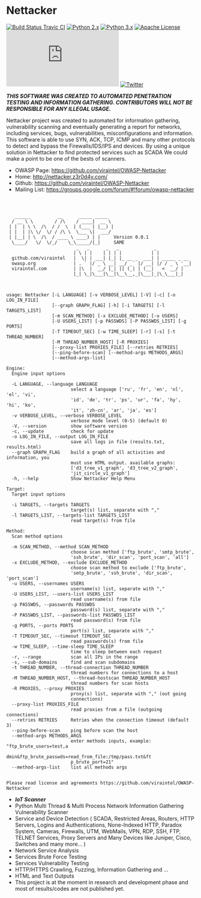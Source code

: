 Nettacker
=========
[![Build Status Travic CI](https://travis-ci.org/viraintel/OWASP-Nettacker.svg?branch=master)](https://travis-ci.org/viraintel/OWASP-Nettacker)
[![Python 2.x](https://img.shields.io/badge/python-2.x-blue.svg)](https://travis-ci.org/viraintel/OWASP-Nettacker)
[![Python 3.x](https://img.shields.io/badge/python-3.x-blue.svg)](https://travis-ci.org/viraintel/OWASP-Nettacker)
[![Apache License](https://img.shields.io/badge/License-Apache%20v2-green.svg)](https://github.com/viraintel/OWASP-Nettacker/blob/master/LICENSE)
[![Executed](http://nettacker.z3r0d4y.com/update_counter.py)](https://github.com/viraintel/OWASP-Nettacker/)
[![Twitter](https://img.shields.io/badge/Twitter-@iotscan-blue.svg)](https://twitter.com/iotscan)


***THIS SOFTWARE WAS CREATED TO AUTOMATED PENETRATION TESTING AND INFORMATION GATHERING. CONTRIBUTORS WILL NOT BE RESPONSIBLE FOR ANY ILLEGAL USAGE.***


Nettacker project was created to automated for information gathering, vulnerability scanning and eventually generating a report for networks, including services, bugs, vulnerabilities, misconfigurations and information. This software is able to use SYN, ACK, TCP, ICMP and many other protocols to detect and bypass the Firewalls/IDS/IPS and devices. By using a unique solution in Nettacker to find protected services such as SCADA We could make a point to be one of the bests of scanners.  


* OWASP Page: https://github.com/viraintel/OWASP-Nettacker
* Home: http://nettacker.z3r0d4y.com/
* Github: https://github.com/viraintel/OWASP-Nettacker
* Mailing List: https://groups.google.com/forum/#!forum/owasp-nettacker


```



   ______          __      _____ _____  
  / __ \ \        / /\    / ____|  __ \ 
 | |  | \ \  /\  / /  \  | (___ | |__) |
 | |  | |\ \/  \/ / /\ \  \___ \|  ___/ 
 | |__| | \  /\  / ____ \ ____) | |     Version 0.0.1  
  \____/   \/  \/_/    \_\_____/|_|     SAME
						  _   _      _   _             _            
						 | \ | |    | | | |           | |            
  github.com/viraintel   |  \| | ___| |_| |_ __ _  ___| | _____ _ __ 
  owasp.org              | . ` |/ _ \ __| __/ _` |/ __| |/ / _ \ '__|
  viraintel.com          | |\  |  __/ |_| || (_| | (__|   <  __/ |   
						 |_| \_|\___|\__|\__\__,_|\___|_|\_\___|_|   



usage: Nettacker [-L LANGUAGE] [-v VERBOSE_LEVEL] [-V] [-c] [-o LOG_IN_FILE]
				 [--graph GRAPH_FLAG] [-h] [-i TARGETS] [-l TARGETS_LIST]
				 [-m SCAN_METHOD] [-x EXCLUDE_METHOD] [-u USERS]
				 [-U USERS_LIST] [-p PASSWDS] [-P PASSWDS_LIST] [-g PORTS]
				 [-T TIMEOUT_SEC] [-w TIME_SLEEP] [-r] [-s] [-t THREAD_NUMBER]
				 [-M THREAD_NUMBER_HOST] [-R PROXIES]
				 [--proxy-list PROXIES_FILE] [--retries RETRIES]
				 [--ping-before-scan] [--method-args METHODS_ARGS]
				 [--method-args-list]

Engine:
  Engine input options

  -L LANGUAGE, --language LANGUAGE
						select a language ['ru', 'fr', 'en', 'nl', 'el', 'vi',
						'id', 'de', 'tr', 'ps', 'ur', 'fa', 'hy', 'hi', 'ko',
						'it', 'zh-cn', 'ar', 'ja', 'es']
  -v VERBOSE_LEVEL, --verbose VERBOSE_LEVEL
						verbose mode level (0-5) (default 0)
  -V, --version         show software version
  -c, --update          check for update
  -o LOG_IN_FILE, --output LOG_IN_FILE
						save all logs in file (results.txt, results.html)
  --graph GRAPH_FLAG    build a graph of all activities and information, you
						must use HTML output. available graphs:
						['d3_tree_v1_graph', 'd3_tree_v2_graph',
						'jit_circle_v1_graph']
  -h, --help            Show Nettacker Help Menu

Target:
  Target input options

  -i TARGETS, --targets TARGETS
						target(s) list, separate with ","
  -l TARGETS_LIST, --targets-list TARGETS_LIST
						read target(s) from file

Method:
  Scan method options

  -m SCAN_METHOD, --method SCAN_METHOD
						choose scan method ['ftp_brute', 'smtp_brute',
						'ssh_brute', 'dir_scan', 'port_scan', 'all']
  -x EXCLUDE_METHOD, --exclude EXCLUDE_METHOD
						choose scan method to exclude ['ftp_brute',
						'smtp_brute', 'ssh_brute', 'dir_scan', 'port_scan']
  -u USERS, --usernames USERS
						username(s) list, separate with ","
  -U USERS_LIST, --users-list USERS_LIST
						read username(s) from file
  -p PASSWDS, --passwords PASSWDS
						password(s) list, separate with ","
  -P PASSWDS_LIST, --passwords-list PASSWDS_LIST
						read password(s) from file
  -g PORTS, --ports PORTS
						port(s) list, separate with ","
  -T TIMEOUT_SEC, --timeout TIMEOUT_SEC
						read passwords(s) from file
  -w TIME_SLEEP, --time-sleep TIME_SLEEP
						time to sleep between each request
  -r, --range           scan all IPs in the range
  -s, --sub-domains     find and scan subdomains
  -t THREAD_NUMBER, --thread-connection THREAD_NUMBER
						thread numbers for connections to a host
  -M THREAD_NUMBER_HOST, --thread-hostscan THREAD_NUMBER_HOST
						thread numbers for scan hosts
  -R PROXIES, --proxy PROXIES
						proxy(s) list, separate with "," (out going
						connections)
  --proxy-list PROXIES_FILE
						read proxies from a file (outgoing connections)
  --retries RETRIES     Retries when the connection timeout (default 3)
  --ping-before-scan    ping before scan the host
  --method-args METHODS_ARGS
						enter methods inputs, example: "ftp_brute_users=test,a
						dmin&ftp_brute_passwds=read_from_file:/tmp/pass.txt&ft
						p_brute_port=21"
  --method-args-list    list all methods args


Please read license and agreements https://github.com/viraintel/OWASP-Nettacker
```

* ***IoT Scanner***
*	Python Multi Thread & Multi Process Network Information Gathering Vulnerability Scanner
*	Service and Device Detection ( SCADA, Restricted Areas, Routers, HTTP Servers, Logins and Authentications, None-Indexed HTTP, Paradox System, Cameras, Firewalls, UTM, WebMails, VPN, RDP, SSH, FTP, TELNET Services, Proxy Servers and Many Devices like Juniper, Cisco, Switches and many more… ) 
*	Network Service Analysis
*	Services Brute Force Testing
*	Services Vulnerability Testing
*	HTTP/HTTPS Crawling, Fuzzing, Information Gathering and … 
*	HTML and Text Outputs
*	This project is at the moment in research and development phase and most of results/codes are not published yet.
